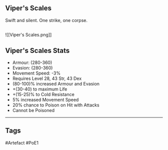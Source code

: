 ## Viper's Scales
Swift and silent.
One strike, one corpse.
##
![[Viper's Scales.png]]
## Viper's Scales Stats
- Armour: (280-360)
- Evasion: (280-360)
- Movement Speed: -3%
- Requires Level 28, 43 Str, 43 Dex
- (80-100)% increased Armour and Evasion
- +(30-40) to maximum Life
- +(15-25)% to Cold Resistance
- 5% increased Movement Speed
- 20% chance to Poison on Hit with Attacks
- Cannot be Poisoned


---
## Tags
#Artefact
#PoE1